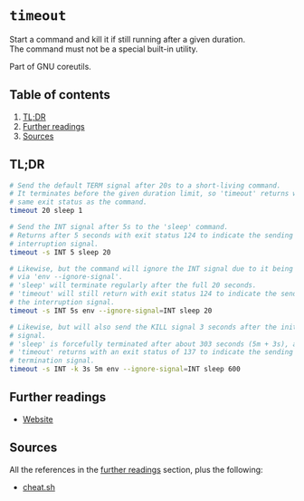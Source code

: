 # `timeout`

Start a command and kill it if still running after a given duration.<br/>
The command must not be a special built-in utility.

Part of GNU coreutils.

## Table of contents <!-- omit in toc -->

1. [TL;DR](#tldr)
1. [Further readings](#further-readings)
1. [Sources](#sources)

## TL;DR

```sh
# Send the default TERM signal after 20s to a short-living command.
# It terminates before the given duration limit, so 'timeout' returns with the
# same exit status as the command.
timeout 20 sleep 1

# Send the INT signal after 5s to the 'sleep' command.
# Returns after 5 seconds with exit status 124 to indicate the sending of the
# interruption signal.
timeout -s INT 5 sleep 20

# Likewise, but the command will ignore the INT signal due to it being started
# via 'env --ignore-signal'.
# 'sleep' will terminate regularly after the full 20 seconds.
# 'timeout' will still return with exit status 124 to indicate the sending of
# the interruption signal.
timeout -s INT 5s env --ignore-signal=INT sleep 20

# Likewise, but will also send the KILL signal 3 seconds after the initial INT
# signal.
# 'sleep' is forcefully terminated after about 303 seconds (5m + 3s), and
# 'timeout' returns with an exit status of 137 to indicate the sending of the
# termination signal.
timeout -s INT -k 3s 5m env --ignore-signal=INT sleep 600
```

## Further readings

- [Website]

## Sources

All the references in the [further readings] section, plus the following:

- [cheat.sh]

<!--
  references
  -->

<!-- project -->
[website]: https://www.gnu.org/software/coreutils/timeout

<!-- article sections -->
[further readings]: #further-readings

<!-- knowledge base -->
<!-- others -->
[cheat.sh]: https://cheat.sh/timeout
